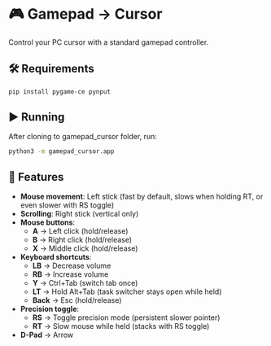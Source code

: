 # 🎮 Gamepad → Cursor

Control your PC cursor with a standard gamepad controller.

## 🛠 Requirements
```bash
pip install pygame-ce pynput
```

## ▶️ Running
After cloning to gamepad_cursor folder, run:
```bash
python3 -m gamepad_cursor.app
```

## 🚀 Features
- **Mouse movement**: Left stick (fast by default, slows when holding RT, or even slower with RS toggle)
- **Scrolling**: Right stick (vertical only)
- **Mouse buttons**:
  - **A** → Left click (hold/release)
  - **B** → Right click (hold/release)
  - **X** → Middle click (hold/release)
- **Keyboard shortcuts**:
  - **LB** → Decrease volume
  - **RB** → Increase volume
  - **Y** → Ctrl+Tab (switch tab once)
  - **LT** → Hold Alt+Tab (task switcher stays open while held)
  - **Back** → Esc (hold/release)
- **Precision toggle**:
  - **RS** → Toggle precision mode (persistent slower pointer)
  - **RT** → Slow mouse while held (stacks with RS toggle)
- **D-Pad** → Arrow